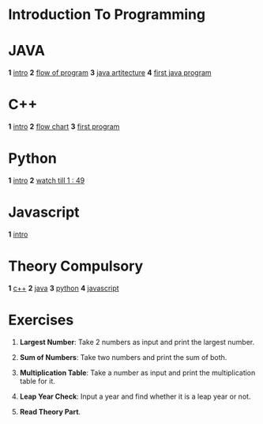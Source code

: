  #                                                                    Introduction To Programming

 # JAVA   
 **1** [intro](https://youtu.be/wn49bJOYAZM?si=u6dsatsnr9sN6xCC) 
 **2** [flow of program](https://youtu.be/TAtrPoaJ7gc?si=fmCf9nfGoJfOyBiZ)
 **3** [java artitecture](https://youtu.be/4EP8YzcN0hQ?si=9g9TXOyxb3PPrDHF)
 **4** [first java program](https://youtu.be/TAtrPoaJ7gc?si=8cAazLSKuq9BNlyb)

 # C++ 
 **1** [intro](https://youtu.be/y3OOaXrFy-Q?si=CBPdo_1lo3xF4H4r)
 **2** [flow chart](https://youtu.be/H_9MSvTL74g?si=30NFpt1lkl3dtqyf )
 **3** [first program](https://youtu.be/2Gexv2eld4Y?si=FE_zhMWU0ueoI8Yc)

 #  Python 
 **1** [intro](https://www.youtube.com/live/a8KNpJYToKE?si=OcS2iIjbeecOk8eo )
 **2** [watch till 1 : 49](https://youtu.be/fqF9M92jzUo?si=fpv8tpFngDFj7Ryj)

 # Javascript
 **1** [intro](https://youtu.be/ajdRvxDWH4w?si=xT65txgExmLlEFbA)

# Theory Compulsory
  **1**  [c++](https://www.geeksforgeeks.org/introduction-to-c-programming-language/?ref=header_search)
  **2**  [java](https://www.geeksforgeeks.org/introduction-to-java/?ref=header_search)
  **3**  [python](https://www.geeksforgeeks.org/introduction-to-python/?ref=header_search)
  **4**  [javascript](https://www.geeksforgeeks.org/learn-data-structures-with-javascript-dsa-tutorial/?ref=header_search)


# Exercises

1. **Largest Number**: Take 2 numbers as input and print the largest number.

2. **Sum of Numbers**: Take two numbers and print the sum of both.

3. **Multiplication Table**: Take a number as input and print the multiplication table for it.

4. **Leap Year Check**: Input a year and find whether it is a leap year or not.

5. **Read Theory Part**.

